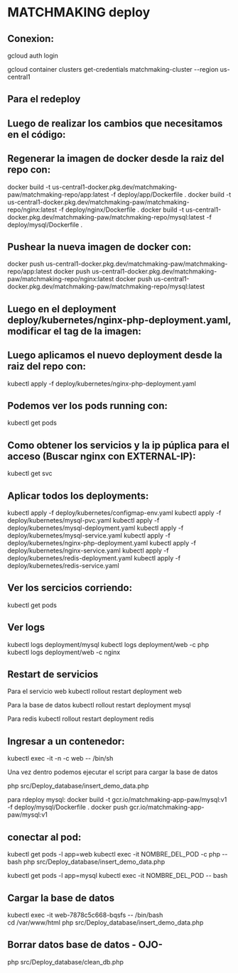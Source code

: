 # MATCHMAKING deploy

## Conexion:
gcloud auth login

gcloud container clusters get-credentials matchmaking-cluster --region us-central1

## Para el redeploy

## Luego de realizar los cambios que necesitamos en el código:

## Regenerar la imagen de docker desde la raiz del repo con:
docker build -t us-central1-docker.pkg.dev/matchmaking-paw/matchmaking-repo/app:latest -f deploy/app/Dockerfile .
docker build -t us-central1-docker.pkg.dev/matchmaking-paw/matchmaking-repo/nginx:latest -f deploy/nginx/Dockerfile .
docker build -t us-central1-docker.pkg.dev/matchmaking-paw/matchmaking-repo/mysql:latest -f deploy/mysql/Dockerfile .
## Pushear la nueva imagen de docker con:
docker push us-central1-docker.pkg.dev/matchmaking-paw/matchmaking-repo/app:latest
docker push us-central1-docker.pkg.dev/matchmaking-paw/matchmaking-repo/nginx:latest
docker push us-central1-docker.pkg.dev/matchmaking-paw/matchmaking-repo/mysql:latest
## Luego en el deployment deploy/kubernetes/nginx-php-deployment.yaml, modificar el tag de la imagen:


## Luego aplicamos el nuevo deployment desde la raiz del repo con:

kubectl apply -f deploy/kubernetes/nginx-php-deployment.yaml

## Podemos ver los pods running con:

kubectl get pods

## Como obtener los servicios y la ip púplica para el acceso (Buscar nginx con EXTERNAL-IP):

kubectl get svc


## Aplicar todos los deployments:

kubectl apply -f deploy/kubernetes/configmap-env.yaml
kubectl apply -f deploy/kubernetes/mysql-pvc.yaml
kubectl apply -f deploy/kubernetes/mysql-deployment.yaml
kubectl apply -f deploy/kubernetes/mysql-service.yaml
kubectl apply -f deploy/kubernetes/nginx-php-deployment.yaml
kubectl apply -f deploy/kubernetes/nginx-service.yaml
kubectl apply -f deploy/kubernetes/redis-deployment.yaml
kubectl apply -f deploy/kubernetes/redis-service.yaml

## Ver los sercicios corriendo:

kubectl get pods

## Ver logs 

kubectl logs deployment/mysql
kubectl logs deployment/web -c php
kubectl logs deployment/web -c nginx

## Restart de servicios
Para el servicio web
kubectl rollout restart deployment web

Para la base de datos
kubectl rollout restart deployment mysql

Para redis
kubectl rollout restart deployment redis


## Ingresar a un contenedor:
kubectl exec -it -n <POD-NAME> -c web -- /bin/sh

Una vez dentro podemos ejecutar el script para cargar la base de datos

php src/Deploy_database/insert_demo_data.php


para rdeploy mysql:
docker build -t gcr.io/matchmaking-app-paw/mysql:v1 -f deploy/mysql/Dockerfile .
docker push gcr.io/matchmaking-app-paw/mysql:v1



## conectar al pod:
kubectl get pods -l app=web
kubectl exec -it NOMBRE_DEL_POD -c php -- bash
php src/Deploy_database/insert_demo_data.php


kubectl get pods -l app=mysql
kubectl exec -it NOMBRE_DEL_POD -- bash

## Cargar la base de datos

kubectl exec -it web-7878c5c668-bqsfs -- /bin/bash  
cd /var/www/html
php src/Deploy_database/insert_demo_data.php

## Borrar datos base de datos - OJO-
php src/Deploy_database/clean_db.php

